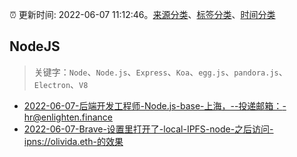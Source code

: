 :alarm_clock: 更新时间: 2022-06-07 11:12:46。[来源分类](../README.md)、[标签分类](../TAGS.md)、[时间分类](../TIMELINE.md)

## NodeJS


> 关键字：`Node`、`Node.js`、`Express`、`Koa`、`egg.js`、`pandora.js`、`Electron`、`V8`



- [2022-06-07-后端开发工程师-Node.js-base-上海，--投递邮箱：-hr@enlighten.finance](https://www.v2ex.com/t/857970) 
- [2022-06-07-Brave-设置里打开了-local-IPFS-node-之后访问-ipns://olivida.eth-的效果](https://www.v2ex.com/t/857960) 